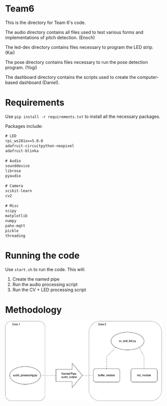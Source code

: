 # Team6

This is the directory for Team 6's code.

The audio directory contains all files used to test various forms and implementations of pitch detection. (Enoch)

The led-dev directory contains files necessary to program the LED strip. (Kai)

The pose directory contains files necessary to run the pose detection program. (Yogi)

The dashboard directory contains the scripts used to create the computer-based dashboard (Daniel).


# Requirements

Use `pip install -r requirements.txt` to install all the necessary packages.

Packages include:
```
# LED
rpi_ws281x==5.0.0
adafruit-circuitpython-neopixel
adafruit-blinka

# Audio
sounddevice
librosa
pyaudio

# Camera
scikit-learn
cv2

# Misc
scipy
matplotlib
numpy
paho-mqtt
pickle
threading
```

# Running the code
Use `start.sh` to run the code. This will:
1. Create the named pipe
2. Run the audio processing script
3. Run the CV + LED processing script


# Methodology

![Workflow](workflow.png)

